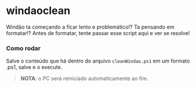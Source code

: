 # windaoclean
Windão ta começando a ficar lento e problemático!? Ta pensando em formatar!? Antes de formatar, tente passar esse script aqui e ver se resolve!

### Como rodar
Salve o conteúdo que há dentro do arquivo `cleanWindao.ps1` em um formato .ps1, salve e o execute.

> **NOTA**: o PC será reiniciado automaticamente ao fim.

